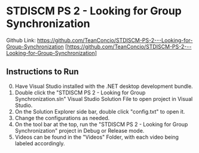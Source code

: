 # STDISCM PS 2 - Looking for Group Synchronization

Github Link: https://github.com/TeanConcio/STDISCM-PS-2---Looking-for-Group-Synchronization [https://github.com/TeanConcio/STDISCM-PS-2---Looking-for-Group-Synchronization]

## Instructions to Run
0. Have Visual Studio installed with the .NET desktop development bundle.
1. Double click the "STDISCM PS 2 - Looking for Group Synchronization.sln" Visual Studio Solution File to open project in Visual Studio.
2. On the Solution Explorer side bar, double click "config.txt" to open it.
3. Change the configurations as needed. 
4. On the tool bar at the top, run the "STDISCM PS 2 - Looking for Group Synchronization" project in Debug or Release mode.
5. Videos can be found in the "Videos" Folder, with each video being labeled accordingly.
